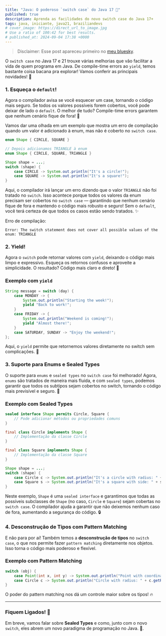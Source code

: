```yaml
---
title: "Java: O poderoso `switch case` do Java 17 🚀"
published: true
description: Aprenda as facilidades do novo switch case do Java 17+
tags: java, iniciante, java21, braziliandevs
# cover_image: https://direct_url_to_image.jpg
# Use a ratio of 100:42 for best results.
# published_at: 2024-09-04 17:38 +0000
---
```


> Disclaimer: Esse post apareceu primeiro no [meu bluesky](https://bsky.app/profile/hellohugomarques.bsky.social/post/3l3ds62fabr22).

O `switch case` no Java 17 e 21 trouxe várias melhorias que vão facilitar a vida de quem programa em Java. De compile-time errors ao `yield`, temos bastante coisa bacana pra explorar! Vamos conferir as principais novidades! 🎉

### 1. Esqueça o `default`!

Agora o compilador avisa se você esquecer um case, tornando o código mais seguro. Se todos os valores possíveis forem cobertos, você pode deixar de lado o `default`. O melhor de tudo? Compile-time errors garantem que nenhum cenário fique de fora! 🎯

Vamos dar uma olhada em um exemplo que mostra um erro de compilação quando um valor é adicionado à enum, mas não é coberto no `switch case`.

```java
enum Shape { CIRCLE, SQUARE }

// Depois adicionamos TRIANGLE à enum
enum Shape { CIRCLE, SQUARE, TRIANGLE }

Shape shape = ...;
switch (shape) {
    case CIRCLE -> System.out.println("It's a circle!");
    case SQUARE -> System.out.println("It's a square!");
}
```

Aqui, o compilador irá lançar um erro dizendo que o valor `TRIANGLE` não foi tratado no `switch`. Isso acontece porque todos os valores da enum precisam ser cobertos no `switch case` — garantindo que nenhum cenário fique de fora e mantendo o código mais robusto e seguro! Sem o `default`, você terá certeza de que todos os casos estão sendo tratados. ✨

Erro de compilação:
```
Error: The switch statement does not cover all possible values of the enum: TRIANGLE
```

### 2. Yield!

Agora o `switch` pode retornar valores com `yield`, deixando o código mais limpo e expressivo. Esqueça os retornos confusos e aproveite a simplicidade. O resultado? Código mais claro e direto! 🔄

### Exemplo com `yield`

```java
String message = switch (day) {
    case MONDAY -> {
        System.out.println("Starting the week!");
        yield "Back to work!";
    }
    case FRIDAY -> {
        System.out.println("Weekend is coming!");
        yield "Almost there!";
    }
    case SATURDAY, SUNDAY -> "Enjoy the weekend!";
};
```

Aqui, o `yield` permite que retornemos valores diretamente no switch sem complicações. 🚀

### 3. Suporte para Enums e Sealed Types

O suporte para `enums` e `sealed types` no `switch case` foi melhorado! Agora, `enums` são tratados de maneira mais fluida, e com `sealed types`, podemos garantir que todos os subtipos sejam cobertos no switch, tornando o código mais previsível e seguro. 🚀

### Exemplo com Sealed Types

```java
sealed interface Shape permits Circle, Square {
    // Pode adicionar métodos ou propriedades comuns
}

final class Circle implements Shape {
    // Implementação da classe Circle
}

final class Square implements Shape {
    // Implementação da classe Square
}

Shape shape = ...;
switch (shape) {
    case Circle c -> System.out.println("It's a circle with radius: " + c.getRadius());
    case Square s -> System.out.println("It's a square with side: " + s.getSide());
}
```

Neste exemplo, `Shape` é uma `sealed interface` e garantimos que todas as possíveis subclasses de `Shape` (no caso, `Circle` e `Square`) sejam cobertas no `switch case`. O compilador ajuda a garantir que não deixemos nenhum caso de fora, aumentando a segurança do código. 🔒

### 4. Desconstrução de Tipos com Pattern Matching

E não para por aí! Também temos a **desconstrução de tipos** no `switch case`, o que nos permite fazer `pattern matching` diretamente nos objetos. Isso torna o código mais poderoso e flexível.

### Exemplo com Pattern Matching

```java
switch (obj) {
    case Point(int x, int y) -> System.out.println("Point with coordinates: (" + x + ", " + y + ")");
    case Circle c -> System.out.println("Circle with radius: " + c.getRadius());
}
```

O poder do pattern matching nos dá um controle maior sobre os tipos! 🔥

---

### Fiquem Ligados! 🚨

Em breve, vamos falar sobre **Sealed Types** e como, junto com o novo `switch`, eles abrem um novo paradigma de programação no Java. 👀.